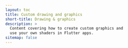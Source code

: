 ```yaml
---
layout: toc
title: Custom drawing and graphics
short-title: Drawing & graphics
description: >
  Content covering how to create custom graphics and 
  use your own shaders in Flutter apps.
sitemap: false
---
```


